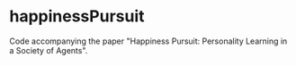 # happinessPursuit
Code accompanying the paper "Happiness Pursuit: Personality Learning in a Society of Agents".
